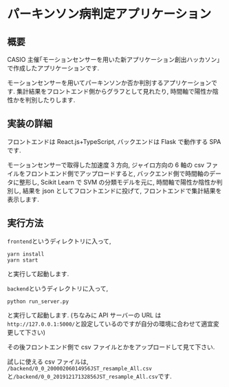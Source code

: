 # パーキンソン病判定アプリケーション

## 概要

CASIO 主催｢モーションセンサーを用いた新アプリケーション創出ハッカソン｣ で作成したアプリケーションです.

モーションセンサーを用いてパーキンソンか否か判別するアプリケーションです. 集計結果をフロントエンド側からグラフとして見れたり, 時間軸で陽性か陰性かを判別したりします.

## 実装の詳細

フロントエンドは React.js+TypeScript, バックエンドは Flask で動作する SPA です.

モーションセンサーで取得した加速度 3 方向, ジャイロ方向の 6 軸の csv ファイルをフロントエンド側でアップロードすると, バックエンド側で時間軸のデータに整形し, Scikit Learn で SVM の分類モデルを元に, 時間軸で陽性か陰性か判別し, 結果を json としてフロントエンドに投げて, フロントエンドで集計結果を表示します.

## 実行方法

`frontend`というディレクトリに入って,

```
yarn install
yarn start
```

と実行して起動します.

`backend`というディレクトリに入って,

```
python run_server.py
```

と実行して起動します. (ちなみに API サーバーの URL は`http://127.0.0.1:5000/`と設定しているのですが自分の環境に合わせて適宜変更して下さい)

その後フロントエンド側で csv ファイルとかをアップロードして見て下さい.

試しに使える csv ファイルは, `/backend/0_0_20000206014956JST_resample_All.csv`と`/backend/0_0_20191217132856JST_resample_All.csv`です.
